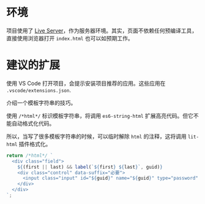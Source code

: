 # 环境

项目使用了 [Live Server](https://marketplace.visualstudio.com/items?itemName=ritwickdey.LiveServer)，作为服务器环境。其实，页面不依赖任何预编译工具，直接使用浏览器打开 `index.html` 也可以如预期工作。

# 建议的扩展

使用 VS Code 打开项目，会提示安装项目推荐的应用。这些应用在 `.vscode/extensions.json`.

介绍一个模板字符串的技巧。

使用 `/*html*/` 标识模板字符串，将调用 `es6-string-html` 扩展高亮代码。但它不能自动格式化代码。

所以，当写了很多模板字符串的时候，可以临时解除 `html` 的注释，这将调用 `lit-html` 插件格式化。

```javascript
return /*html*/ `
  <div class="field">
    ${(first || last) && label(`${first} ${last}`, guid)}
    <div class="control" data-suffix="必要">
      <input class="input" id="${guid}" name="${guid}" type="password" />
    </div>
  </div>
`;
```
